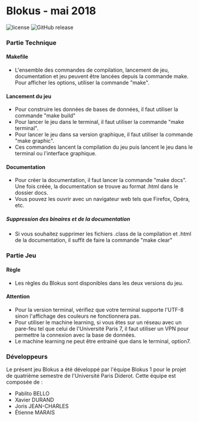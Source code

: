 # Blokus - mai 2018

![license](https://img.shields.io/github/license/mashape/apistatus.svg?style=for-the-badge)
![GitHub release](https://img.shields.io/github/release/xavitator/Blokus.svg?style=for-the-badge)

### Partie Technique

  #### Makefile
   - L'ensemble des commandes de compilation, lancement de jeu, documentation et jeu peuvent être lancées depuis
    la commande make. Pour afficher les options, utiliser la commande "make".

  #### Lancement du jeu
   - Pour construire les données de bases de données, il faut utiliser la commande "make build" 
   - Pour lancer le jeu dans le terminal, il faut utiliser la commande "make terminal".
   - Pour lancer le jeu dans sa version graphique, il faut utiliser la commande "make graphic".
   - Ces commandes lancent la compilation du jeu puis lancent le jeu dans le terminal ou l'interface graphique.

  #### Documentation
   - Pour créer la documentation, il faut lancer la commande "make docs". Une fois créée, la documentation se
    trouve au format .html dans le dossier docs.
   - Vous pouvez les ouvrir avec un navigateur web tels que Firefox, Opéra, etc.

  ##### Suppression des binaires et de la documentation  
   - Si vous souhaitez supprimer les fichiers .class de la compilation et .html de la documentation, il suffit de faire 
    la commande "make clear"

### Partie Jeu
    
   #### Règle
   - Les règles du Blokus sont disponibles dans les deux versions du jeu.
    
   #### Attention
   - Pour la version terminal, vérifiez que votre terminal supporte l'UTF-8 sinon l'affichage des couleurs ne fonctionnera pas.
   - Pour utiliser le machine learning, si vous êtes sur un réseau avec un pare-feu tel que celui de l'Université Paris 7,
   il faut utiliser un VPN pour permettre la connexion avec la base de données.
   - Le machine learning ne peut être entrainé que dans le terminal, option7.
### Développeurs
   Le présent jeu Blokus a été développé par l'équipe Blokus 1 pour le projet de quatrième semestre de l'Université Paris Diderot.
   Cette équipe est composée de :
    
   - Pablito BELLO
   - Xavier DURAND
   - Joris JEAN-CHARLES
   - Étienne MARAIS




